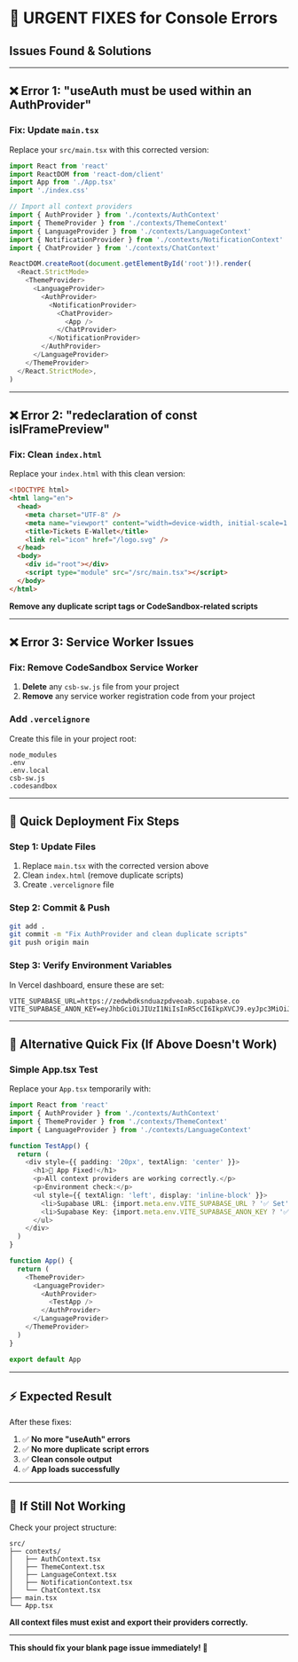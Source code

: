 # 🔧 URGENT FIXES for Console Errors

## Issues Found & Solutions

---

## ❌ **Error 1: "useAuth must be used within an AuthProvider"**

### Fix: Update `main.tsx`
Replace your `src/main.tsx` with this corrected version:

```typescript
import React from 'react'
import ReactDOM from 'react-dom/client'
import App from './App.tsx'
import './index.css'

// Import all context providers
import { AuthProvider } from './contexts/AuthContext'
import { ThemeProvider } from './contexts/ThemeContext'
import { LanguageProvider } from './contexts/LanguageContext'
import { NotificationProvider } from './contexts/NotificationContext'
import { ChatProvider } from './contexts/ChatContext'

ReactDOM.createRoot(document.getElementById('root')!).render(
  <React.StrictMode>
    <ThemeProvider>
      <LanguageProvider>
        <AuthProvider>
          <NotificationProvider>
            <ChatProvider>
              <App />
            </ChatProvider>
          </NotificationProvider>
        </AuthProvider>
      </LanguageProvider>
    </ThemeProvider>
  </React.StrictMode>,
)
```

---

## ❌ **Error 2: "redeclaration of const isIFramePreview"**

### Fix: Clean `index.html`
Replace your `index.html` with this clean version:

```html
<!DOCTYPE html>
<html lang="en">
  <head>
    <meta charset="UTF-8" />
    <meta name="viewport" content="width=device-width, initial-scale=1.0" />
    <title>Tickets E-Wallet</title>
    <link rel="icon" href="/logo.svg" />
  </head>
  <body>
    <div id="root"></div>
    <script type="module" src="/src/main.tsx"></script>
  </body>
</html>
```

**Remove any duplicate script tags or CodeSandbox-related scripts**

---

## ❌ **Error 3: Service Worker Issues**

### Fix: Remove CodeSandbox Service Worker
1. **Delete** any `csb-sw.js` file from your project
2. **Remove** any service worker registration code from your project

### Add `.vercelignore`
Create this file in your project root:

```
node_modules
.env
.env.local
csb-sw.js
.codesandbox
```

---

## 🚀 **Quick Deployment Fix Steps**

### Step 1: Update Files
1. Replace `main.tsx` with the corrected version above
2. Clean `index.html` (remove duplicate scripts)
3. Create `.vercelignore` file

### Step 2: Commit & Push
```bash
git add .
git commit -m "Fix AuthProvider and clean duplicate scripts"
git push origin main
```

### Step 3: Verify Environment Variables
In Vercel dashboard, ensure these are set:
```
VITE_SUPABASE_URL=https://zedwbdksnduazpdveoab.supabase.co
VITE_SUPABASE_ANON_KEY=eyJhbGciOiJIUzI1NiIsInR5cCI6IkpXVCJ9.eyJpc3MiOiJzdXBhYmFzZSIsInJlZiI6InplZHdiZGtzbmR1YXpwZHZlb2FiIiwicm9sZSI6ImFub24iLCJpYXQiOjE3NTQwMDcwNDIsImV4cCI6MjA2OTU4MzA0Mn0.LjhdIRxPhAM0JTUdX9YdxHaSkffoDLV4RBkglKFksxI
```

---

## 🔧 **Alternative Quick Fix (If Above Doesn't Work)**

### Simple App.tsx Test
Replace your `App.tsx` temporarily with:

```typescript
import React from 'react'
import { AuthProvider } from './contexts/AuthContext'
import { ThemeProvider } from './contexts/ThemeContext'
import { LanguageProvider } from './contexts/LanguageContext'

function TestApp() {
  return (
    <div style={{ padding: '20px', textAlign: 'center' }}>
      <h1>🎉 App Fixed!</h1>
      <p>All context providers are working correctly.</p>
      <p>Environment check:</p>
      <ul style={{ textAlign: 'left', display: 'inline-block' }}>
        <li>Supabase URL: {import.meta.env.VITE_SUPABASE_URL ? '✅ Set' : '❌ Missing'}</li>
        <li>Supabase Key: {import.meta.env.VITE_SUPABASE_ANON_KEY ? '✅ Set' : '❌ Missing'}</li>
      </ul>
    </div>
  )
}

function App() {
  return (
    <ThemeProvider>
      <LanguageProvider>
        <AuthProvider>
          <TestApp />
        </AuthProvider>
      </LanguageProvider>
    </ThemeProvider>
  )
}

export default App
```

---

## ⚡ **Expected Result**

After these fixes:
1. ✅ **No more "useAuth" errors**
2. ✅ **No more duplicate script errors** 
3. ✅ **Clean console output**
4. ✅ **App loads successfully**

---

## 🚨 **If Still Not Working**

Check your project structure:
```
src/
├── contexts/
│   ├── AuthContext.tsx
│   ├── ThemeContext.tsx
│   ├── LanguageContext.tsx
│   ├── NotificationContext.tsx
│   └── ChatContext.tsx
├── main.tsx
└── App.tsx
```

**All context files must exist and export their providers correctly.**

---

**This should fix your blank page issue immediately! 🚀**